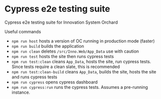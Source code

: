 # Cypress e2e testing suite

Cypress e2e testing suite for Innovation System Orchard

Useful commands

- `npm run host` hosts a version of OC running in production mode (faster)
- `npm run build` builds the application
- `npm run clean` deletes `/src/Inno.Web/App_Data` use with caution
- `npm run test` hosts the site then runs cypress tests
- `npm run test:clean` cleans `App_Data`, hosts the site, run cypress tests. Since tests require a clean slate, this is recommended
- `npm run test:clean-build` cleans `App_Data`, builds the site, hosts the site and runs cypress tests
- `npm run cypress` opens cypress dashboard
- `npm run cypress:run` runs the cypress tests. Assumes a pre-running instance.